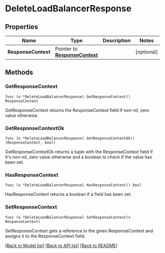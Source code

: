 # DeleteLoadBalancerResponse

## Properties

Name | Type | Description | Notes
------------ | ------------- | ------------- | -------------
**ResponseContext** | Pointer to [**ResponseContext**](ResponseContext.md) |  | [optional] 

## Methods

### GetResponseContext

`func (o *DeleteLoadBalancerResponse) GetResponseContext() ResponseContext`

GetResponseContext returns the ResponseContext field if non-nil, zero value otherwise.

### GetResponseContextOk

`func (o *DeleteLoadBalancerResponse) GetResponseContextOk() (ResponseContext, bool)`

GetResponseContextOk returns a tuple with the ResponseContext field if it's non-nil, zero value otherwise
and a boolean to check if the value has been set.

### HasResponseContext

`func (o *DeleteLoadBalancerResponse) HasResponseContext() bool`

HasResponseContext returns a boolean if a field has been set.

### SetResponseContext

`func (o *DeleteLoadBalancerResponse) SetResponseContext(v ResponseContext)`

SetResponseContext gets a reference to the given ResponseContext and assigns it to the ResponseContext field.


[[Back to Model list]](../README.md#documentation-for-models) [[Back to API list]](../README.md#documentation-for-api-endpoints) [[Back to README]](../README.md)


